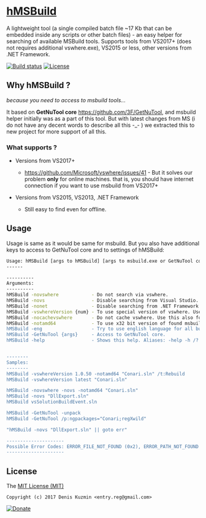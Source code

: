 # [hMSBuild](https://github.com/3F/hMSBuild)

A lightweight tool (a single compiled batch file ~17 Kb that can be embedded inside any scripts or other batch files) - an easy helper for searching of available MSBuild tools. Supports tools from VS2017+ (does not requires additional vswhere.exe), VS2015 or less, other versions from .NET Framework.


[![Build status](https://ci.appveyor.com/api/projects/status/tusiutft7a0ei109/branch/master?svg=true)](https://ci.appveyor.com/project/3Fs/hmsbuild/branch/master) [![License](https://img.shields.io/badge/License-MIT-74A5C2.svg)](https://github.com/3F/hMSBuild/blob/master/License.txt)


## Why hMSBuild ?

*because you need to access to msbuild tools...* 

It based on **GetNuTool core** https://github.com/3F/GetNuTool, and msbuild helper initially was as a part of this tool. But with latest changes from MS (i do not have any decent words to describe all this -_- ) we extracted this to new project for more support of all this.

### What supports ?

* Versions from VS2017+ 
    * https://github.com/Microsoft/vswhere/issues/41 - But it solves our problem **only** for online machines. that is, you should have internet connection if you want to use msbuild from VS2017+
    
* Versions from VS2015, VS2013, .NET Framework
    * Still easy to find even for offline.
    
## Usage

Usage is same as it would be same for msbuild. But you also have additional keys to access to GetNuTool core and to settings of hMSBuild:

```bash
Usage: hMSBuild [args to hMSBuild] [args to msbuild.exe or GetNuTool core]
------

----------
Arguments:
----------
hMSBuild -novswhere            - Do not search via vswhere.
hMSBuild -novs                 - Disable searching from Visual Studio.
hMSBuild -nonet                - Disable searching from .NET Framework.
hMSBuild -vswhereVersion {num} - To use special version of vswhere. Use `latest` keyword to get latest version.
hMSBuild -nocachevswhere       - Do not cache vswhere. Use this also for reset cache.
hMSBuild -notamd64             - To use x32 bit version of found msbuild.exe if it's possible.
hMSBuild -eng                  - Try to use english language for all build messages.
hMSBuild -GetNuTool {args}     - Access to GetNuTool core.
hMSBuild -help                 - Shows this help. Aliases: -help -h /? -?


--------
Samples:
--------
hMSBuild -vswhereVersion 1.0.50 -notamd64 "Conari.sln" /t:Rebuild
hMSBuild -vswhereVersion latest "Conari.sln"

hMSBuild -novswhere -novs -notamd64 "Conari.sln"
hMSBuild -novs "DllExport.sln"
hMSBuild vsSolutionBuildEvent.sln

hMSBuild -GetNuTool -unpack
hMSBuild -GetNuTool /p:ngpackages="Conari;regXwild"

"hMSBuild -novs "DllExport.sln" || goto err"

---------------------
Possible Error Codes: ERROR_FILE_NOT_FOUND (0x2), ERROR_PATH_NOT_FOUND 3 (0x3), ERROR_SUCCESS (0x0)
---------------------
```

## License

The [MIT License (MIT)](https://github.com/3F/hMSBuild/blob/master/License.txt)

```
Copyright (c) 2017 Denis Kuzmin <entry.reg@gmail.com>
```

[![Donate](https://www.paypalobjects.com/en_US/i/btn/btn_donate_SM.gif)](https://www.paypal.com/cgi-bin/webscr?cmd=_donations&business=entry%2ereg%40gmail%2ecom&lc=US&item_name=3F%2dOpenSource%20%5b%20github%2ecom%2f3F&currency_code=USD&bn=PP%2dDonationsBF%3abtn_donate_SM%2egif%3aNonHosted)